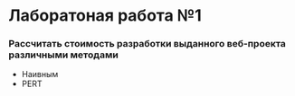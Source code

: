 # Лаборатоная работа №1

### Рассчитать стоимость разработки выданного веб-проекта различными методами

* Наивным
* PERT
